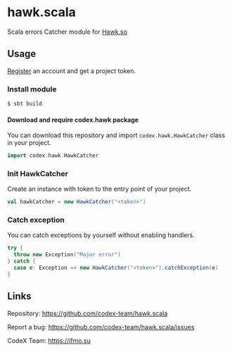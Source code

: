 # hawk.scala

Scala errors Catcher module for [Hawk.so](https://hawk.so)

## Usage

[Register](https://hawk.so/join) an account and get a project token.

### Install module

```bash
$ sbt build
```

#### Download and require codex.hawk package

You can download this repository and import `codex.hawk.HawkCatcher` class in your project.

```scala
import codex.hawk.HawkCatcher
```

### Init HawkCatcher

Create an instance with token to the entry point of your project.

```scala
val hawkCatcher = new HawkCatcher("<token>")
```

### Catch exception

You can catch exceptions by yourself without enabling handlers.

```scala
try {
  throw new Exception("Major error")
} catch {
  case e: Exception => new HawkCatcher("<token>").catchException(e)
}
```

## Links

Repository: https://github.com/codex-team/hawk.scala

Report a bug: https://github.com/codex-team/hawk.scala/issues

CodeX Team: https://ifmo.su